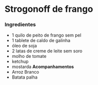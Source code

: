 # Strogonoff de frango

### Ingredientes
 - 1 quilo de peito de frango sem pel
 - 1 tablete de caldo de galinha
 - óleo de soja
 - 2 latas de creme de leite sem soro
 - molho de tomate
 - ketchup 
 - mostarda
 **Acompanhamentos**
 - Arroz Branco
 - Batata palha
